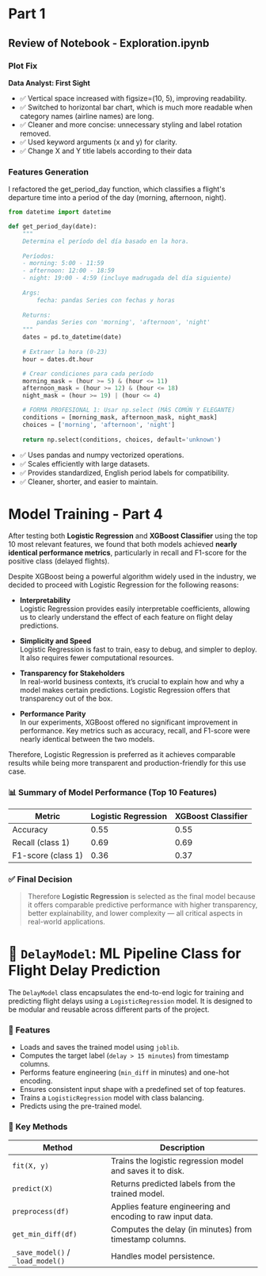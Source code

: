 # Part 1

## Review of Notebook - Exploration.ipynb

### Plot Fix
**Data Analyst: First Sight**

* ✅ Vertical space increased with figsize=(10, 5), improving readability.
* ✅ Switched to horizontal bar chart, which is much more readable when category names (airline names) are long.
* ✅ Cleaner and more concise: unnecessary styling and label rotation removed.
* ✅ Used keyword arguments (x and y) for clarity.
* ✅ Change X and Y title labels according to their data

### Features Generation

I refactored the get_period_day function, which classifies a flight's departure time into a period of the day (morning, afternoon, night). 

```python
from datetime import datetime

def get_period_day(date):
    """
    Determina el período del día basado en la hora.
    
    Períodos:
    - morning: 5:00 - 11:59
    - afternoon: 12:00 - 18:59  
    - night: 19:00 - 4:59 (incluye madrugada del día siguiente)
    
    Args:
        fecha: pandas Series con fechas y horas
    
    Returns:
        pandas Series con 'morning', 'afternoon', 'night'
    """
    dates = pd.to_datetime(date)
    
    # Extraer la hora (0-23)
    hour = dates.dt.hour

    # Crear condiciones para cada período
    morning_mask = (hour >= 5) & (hour <= 11)
    afternoon_mask = (hour >= 12) & (hour <= 18)
    night_mask = (hour >= 19) | (hour <= 4)

    # FORMA PROFESIONAL 1: Usar np.select (MÁS COMÚN Y ELEGANTE)
    conditions = [morning_mask, afternoon_mask, night_mask]
    choices = ['morning', 'afternoon', 'night']
    
    return np.select(conditions, choices, default='unknown')
```

* ✅ Uses pandas and numpy vectorized operations.
* ✅ Scales efficiently with large datasets.
* ✅ Provides standardized, English period labels for compatibility.
* ✅ Cleaner, shorter, and easier to maintain.

# Model Training - Part 4

After testing both **Logistic Regression** and **XGBoost Classifier** using the top 10 most relevant features, we found that both models achieved **nearly identical performance metrics**, particularly in recall and F1-score for the positive class (delayed flights).

Despite XGBoost being a powerful algorithm widely used in the industry, we decided to proceed with Logistic Regression for the following reasons:

- **Interpretability**  
  Logistic Regression provides easily interpretable coefficients, allowing us to clearly understand the effect of each feature on flight delay predictions.

- **Simplicity and Speed**  
  Logistic Regression is fast to train, easy to debug, and simpler to deploy. It also requires fewer computational resources.

- **Transparency for Stakeholders**  
  In real-world business contexts, it’s crucial to explain how and why a model makes certain predictions. Logistic Regression offers that transparency out of the box.

- **Performance Parity**  
  In our experiments, XGBoost offered no significant improvement in performance. Key metrics such as accuracy, recall, and F1-score were nearly identical between the two models.

Therefore, Logistic Regression is preferred as it achieves comparable results while being more transparent and production-friendly for this use case.

### 📊 Summary of Model Performance (Top 10 Features)

| Metric        | Logistic Regression | XGBoost Classifier |
|---------------|---------------------|---------------------|
| Accuracy      | 0.55                | 0.55                |
| Recall (class 1) | 0.69             | 0.69                |
| F1-score (class 1) | 0.36           | 0.37                |

### ✅ Final Decision

> Therefore **Logistic Regression** is selected as the final model because it offers comparable predictive performance with higher transparency, better explainability, and lower complexity — all critical aspects in real-world applications.


# 🧠 `DelayModel`: ML Pipeline Class for Flight Delay Prediction

The `DelayModel` class encapsulates the end-to-end logic for training and predicting flight delays using a `LogisticRegression` model. It is designed to be modular and reusable across different parts of the project.

### 🔧 Features

- Loads and saves the trained model using `joblib`.
- Computes the target label (`delay > 15 minutes`) from timestamp columns.
- Performs feature engineering (`min_diff` in minutes) and one-hot encoding.
- Ensures consistent input shape with a predefined set of top features.
- Trains a `LogisticRegression` model with class balancing.
- Predicts using the pre-trained model.

### 🧩 Key Methods

| Method                 | Description                                                   |
|------------------------|---------------------------------------------------------------|
| `fit(X, y)`            | Trains the logistic regression model and saves it to disk.    |
| `predict(X)`           | Returns predicted labels from the trained model.              |
| `preprocess(df)`       | Applies feature engineering and encoding to raw input data.   |
| `get_min_diff(df)`     | Computes the delay (in minutes) from timestamp columns.       |
| `_save_model()` / `_load_model()` | Handles model persistence.                         |